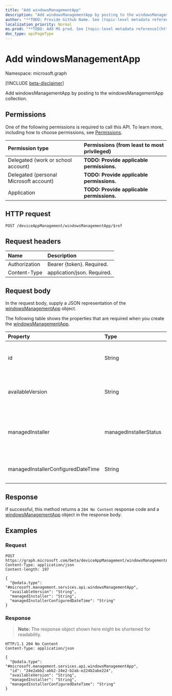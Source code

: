 ```yaml
---
title: "Add windowsManagementApp"
description: "Add windowsManagementApp by posting to the windowsManagementApp collection."
author: "**TODO: Provide Github Name. See [topic-level metadata reference](https://msgo.azurewebsites.net/add/document/guidelines/metadata.html#topic-level-metadata)**"
localization_priority: Normal
ms.prod: "**TODO: Add MS prod. See [topic-level metadata reference](https://msgo.azurewebsites.net/add/document/guidelines/metadata.html#topic-level-metadata)**"
doc_type: apiPageType
---
```


# Add windowsManagementApp
Namespace: microsoft.graph

[!INCLUDE [beta-disclaimer](../../includes/beta-disclaimer.md)]

Add windowsManagementApp by posting to the windowsManagementApp collection.

## Permissions
One of the following permissions is required to call this API. To learn more, including how to choose permissions, see [Permissions](/graph/permissions-reference).

|Permission type|Permissions (from least to most privileged)|
|:---|:---|
|Delegated (work or school account)|**TODO: Provide applicable permissions.**|
|Delegated (personal Microsoft account)|**TODO: Provide applicable permissions.**|
|Application|**TODO: Provide applicable permissions.**|

## HTTP request

<!-- {
  "blockType": "ignored"
}
-->
``` http
POST /deviceAppManagement/windowsManagementApp/$ref
```

## Request headers
|Name|Description|
|:---|:---|
|Authorization|Bearer {token}. Required.|
|Content-Type|application/json. Required.|

## Request body
In the request body, supply a JSON representation of the [windowsManagementApp](../resources/windowsmanagementapp.md) object.

The following table shows the properties that are required when you create the [windowsManagementApp](../resources/windowsmanagementapp.md).

|Property|Type|Description|
|:---|:---|:---|
|id|String|Unique Identifier for the Windows management app|
|availableVersion|String|Windows management app available version.|
|managedInstaller|managedInstallerStatus|Managed Installer Status. Possible values are: `disabled`, `enabled`.|
|managedInstallerConfiguredDateTime|String|Managed Installer Configured Date Time|



## Response

If successful, this method returns a `204 No Content` response code and a [windowsManagementApp](../resources/windowsmanagementapp.md) object in the response body.

## Examples

### Request
<!-- {
  "blockType": "request",
  "name": "create_windowsmanagementapp_from_"
}
-->
``` http
POST https://graph.microsoft.com/beta/deviceAppManagement/windowsManagementApp/$ref
Content-Type: application/json
Content-length: 197

{
  "@odata.type": "#microsoft.management.services.api.windowsManagementApp",
  "availableVersion": "String",
  "managedInstaller": "String",
  "managedInstallerConfiguredDateTime": "String"
}
```


### Response
>**Note:** The response object shown here might be shortened for readability.
<!-- {
  "blockType": "response",
  "truncated": true,
  "@odata.type": "microsoft.management.services.api.windowsManagementApp"
}
-->
``` http
HTTP/1.1 204 No Content
Content-Type: application/json

{
  "@odata.type": "#microsoft.management.services.api.windowsManagementApp",
  "id": "24e2abb2-abb2-24e2-b2ab-e224b2abe224",
  "availableVersion": "String",
  "managedInstaller": "String",
  "managedInstallerConfiguredDateTime": "String"
}
```

